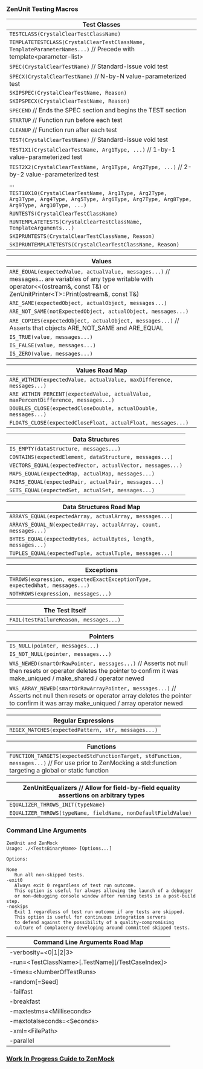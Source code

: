 ### ZenUnit Testing Macros

|Test Classes|
|----------------|
|`TESTCLASS(CrystalClearTestClassName)`|
|`TEMPLATETESTCLASS(CrystalClearTestClassName, TemplateParameterNames...)` // Precede with template\<parameter-list\>|
|`SPEC(CrystalClearTestName)` // Standard-issue void test|
|`SPECX(CrystalClearTestName)` // N-by-N value-parameterized test|
|`SKIPSPEC(CrystalClearTestName, Reason)`|
|`SKIPSPECX(CrystalClearTestName, Reason)`|
|`SPECEND` // Ends the SPEC section and begins the TEST section|
|`STARTUP` // Function run before each test|
|`CLEANUP` // Function run after each test|
|`TEST(CrystalClearTestName)` // Standard-issue void test|
|`TEST1X1(CrystalClearTestName, Arg1Type, ...)` // 1-by-1 value-parameterized test|
|`TEST2X2(CrystalClearTestName, Arg1Type, Arg2Type, ...)` // 2-by-2 value-parameterized test|
|...|
|`TEST10X10(CrystalClearTestName, Arg1Type, Arg2Type, Arg3Type, Arg4Type, Arg5Type, Arg6Type, Arg7Type, Arg8Type, Arg9Type, Arg10Type, ...)`|
|`RUNTESTS(CrystalClearTestClassName)`|
|`RUNTEMPLATETESTS(CrystalClearTestClassName, TemplateArguments...)`|
|`SKIPRUNTESTS(CrystalClearTestClassName, Reason)`|
|`SKIPRUNTEMPLATETESTS(CrystalClearTestClassName, Reason)`|

|Values|
|------|
|`ARE_EQUAL(expectedValue, actualValue, messages...)` // messages... are variables of any type writable with operator<<(ostream&, const T&) or ZenUnitPrinter\<T\>::Print(ostream&, const T&)|
|`ARE_SAME(expectedObject, actualObject, messages...)`|
|`ARE_NOT_SAME(notExpectedObject, actualObject, messages...)`|
|`ARE_COPIES(expectedObject, actualObject, messages...)` // Asserts that objects ARE_NOT_SAME and ARE_EQUAL|
|`IS_TRUE(value, messages...)`|
|`IS_FALSE(value, messages...)`|
|`IS_ZERO(value, messages...)`|

|Values Road Map|
|---------------|
|`ARE_WITHIN(expectedValue, actualValue, maxDifference, messages...)`|
|`ARE_WITHIN_PERCENT(expectedValue, actualValue, maxPercentDifference, messages...)`|
|`DOUBLES_CLOSE(expectedCloseDouble, actualDouble, messages...)`|
|`FLOATS_CLOSE(expectedCloseFloat, actualFloat, messages...)`|

|Data Structures|
|---------------|
|`IS_EMPTY(dataStructure, messages...)`|
|`CONTAINS(expectedElement, dataStructure, messages...)`|
|`VECTORS_EQUAL(expectedVector, actualVector, messages...)`|
|`MAPS_EQUAL(expectedMap, actualMap, messages...)`|
|`PAIRS_EQUAL(expectedPair, actualPair, messages...)`|
|`SETS_EQUAL(expectedSet, actualSet, messages...)`|

|Data Structures Road Map|
|------------------------|
|`ARRAYS_EQUAL(expectedArray, actualArray, messages...)`|
|`ARRAYS_EQUAL_N(expectedArray, actualArray, count, messages...)`|
|`BYTES_EQUAL(expectedBytes, actualBytes, length, messages...)`|
|`TUPLES_EQUAL(expectedTuple, actualTuple, messages...)`|

|Exceptions|
|----------|
|`THROWS(expression, expectedExactExceptionType, expectedWhat, messages...)`|
|`NOTHROWS(expression, messages...)`|

|The Test Itself|
|---------------|
|`FAIL(testFailureReason, messages...)`|

|Pointers|
|------- |
|`IS_NULL(pointer, messages...)`|
|`IS_NOT_NULL(pointer, messages...)`|
|`WAS_NEWED(smartOrRawPointer, messages...)` // Asserts not null then resets or operator deletes the pointer to confirm it was make_uniqued / make_shared / operator newed|
|`WAS_ARRAY_NEWED(smartOrRawArrayPointer, messages...)` // Asserts not null then resets or operator array deletes the pointer to confirm it was array make_uniqued / array operator newed|

|Regular Expressions|
|-------------------|
|`REGEX_MATCHES(expectedPattern, str, messages...)`|

|Functions|
|---------|
|`FUNCTION_TARGETS(expectedStdFunctionTarget, stdFunction, messages...)` // For use prior to ZenMocking a std::function targeting a global or static function|

|ZenUnitEqualizers // Allow for field-by-field equality assertions on arbitrary types|
|------------------|
|`EQUALIZER_THROWS_INIT(typeName)`|
|`EQUALIZER_THROWS(typeName, fieldName, nonDefaultFieldValue)`|

### Command Line Arguments

```
ZenUnit and ZenMock
Usage: ./<TestsBinaryName> [Options...]

Options:

None
   Run all non-skipped tests.
-exit0
   Always exit 0 regardless of test run outcome.
   This option is useful for always allowing the launch of a debugger
   or non-debugging console window after running tests in a post-build step.
-noskips
   Exit 1 regardless of test run outcome if any tests are skipped.
   This option is useful for continuous integration servers
   to defend against the possibility of a quality-compromising
   culture of complacency developing around committed skipped tests.
```

|Command Line Arguments Road Map|
|-------------------------------------|
|-verbosity=\<0\|1\|2\|3\>|
|-run=\<TestClassName\>[.TestName][/TestCaseIndex]\>|
|-times=\<NumberOfTestRuns\>|
|-random[=Seed]|
|-failfast|
|-breakfast|
|-maxtestms=\<Milliseconds\>|
|-maxtotalseconds=\<Seconds\>|
|-xml=\<FilePath\>|
|-parallel|

### [Work In Progress Guide to ZenMock](ZenMock.md)

